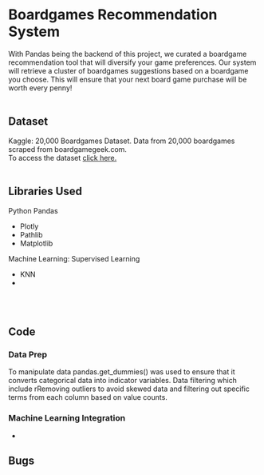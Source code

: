 # Boardgames Recommendation System   
With Pandas being the backend of this project, we curated a boardgame recommendation tool that will diversify your game preferences. Our system will retrieve a cluster of boardgames suggestions based on a boardgame you choose. This will ensure that your next board game purchase will be worth every penny!
 <br><br/>
## Dataset
Kaggle: 20,000 Boardgames Dataset. Data from 20,000 boardgames scraped from boardgamegeek.com.  
   To access the dataset <a href="https://www.kaggle.com/extralime/20000-boardgames-dataset"> click here. </a>
<br><br/>
## Libraries Used 
Python Pandas 
 - Plotly
 - Pathlib
 - Matplotlib

Machine Learning: Supervised Learning
 - KNN
 - 
<br><br/>
## Code
### Data Prep 
To manipulate data pandas.get_dummies() was used to ensure that it converts categorical data into indicator variables. Data filtering which include rRemoving outliers to avoid skewed data and filtering out specific terms from each column based on value counts.
### Machine Learning Integration 
* 

## Bugs 


